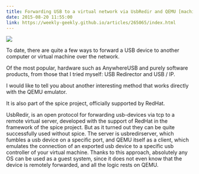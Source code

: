 ```yaml
---
title: Forwarding USB to a virtual network via UsbRedir and QEMU [machine translation]
date: 2015-08-20 11:55:00
link: https://weekly-geekly.github.io/articles/265065/index.html
---
```


![](https://hsto.org/files/e6a/1bc/05d/e6a1bc05d70c460399d3276fdec28d2c.png)

To date, there are quite a few ways to forward a USB device to another computer or virtual machine over the network.

Of the most popular, hardware such as AnywhereUSB and purely software products, from those that I tried myself: USB Redirector and USB / IP.

I would like to tell you about another interesting method that works directly with the QEMU emulator.

It is also part of the spice project, officially supported by RedHat.



UsbRedir, is an open protocol for forwarding usb-devices via tcp to a remote virtual server, developed with the support of RedHat in the framework of the spice project. But as it turned out they can be quite successfully used without spice. The server is usbredirserver, which fumbles a usb device on a specific port, and QEMU itself as a client, which emulates the connection of an exported usb device to a specific usb controller of your virtual machine. Thanks to this approach, absolutely any OS can be used as a guest system, since it does not even know that the device is remotely forwarded, and all the logic rests on QEMU. 

<!--more-->
